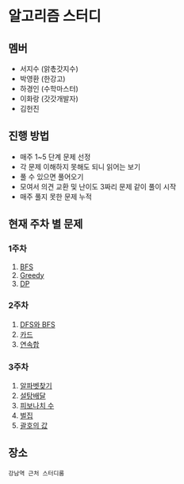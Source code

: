 # 알고리즘 스터디

## 멤버
* 서지수 (앍촋갓지수)
* 박영환 (한강고)
* 하경인 (수학마스터)
* 이화랑 (갓갓개발자)
* 김헌진

## 진행 방법
* 매주 1~5 단계 문제 선정
* 각 문제 이해하지 못해도 되니 읽어는 보기
* 풀 수 있으면 풀어오기
* 모여서 의견 교환 및 난이도 3짜리 문제 같이 풀이 시작
* 매주 풀지 못한 문제 누적

## 현재 주차 별 문제

### 1주차
1. [BFS](https://www.acmicpc.net/problem/2573)
2. [Greedy](https://www.acmicpc.net/problem/1352)
3. [DP](https://www.acmicpc.net/problem/2159)

### 2주차
1. [DFS와 BFS](https://www.acmicpc.net/problem/1260)
2. [카드](https://www.acmicpc.net/problem/11652)
3. [연속합](https://www.acmicpc.net/problem/1912)

### 3주차
1. [알파벳찾기](https://www.acmicpc.net/problem/10809)
2. [설탕배달](https://www.acmicpc.net/problem/2839)
3. [피보나치 수](https://www.acmicpc.net/problem/2749)
4. [벌집](https://www.acmicpc.net/problem/2292)
5. [괄호의 값](https://www.acmicpc.net/problem/2504)

## 장소
```
강남역 근처 스터디룸
```
